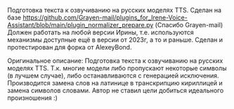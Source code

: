Подготовка текста к озвучиванию на русских моделях TTS.
Сделан на базе https://github.com/Grayen-mail/plugins_for_Irene-Voice-Assistant/blob/main/plugin_normalizer_prepare.py (Спасибо Grayen-mail)
Должен работать на любой версии Ирины, т.е. используются механизмы доступные ещё в версии от 2023г, а то и раньше.
Сделан и протестирован для форка от AlexeyBond.

Оригинальное описание:
    Подготовка текста к озвучиванию на русских моделях TTS.
Т.к. многие модели либо пропускают некоторые символы (в лучшем случае),
либо останавливаются с генерацией исключения. Производится замена слов
на латинице в транскрипцию кириллицей и замена символов словами.
    Автор не ставил цели добиться идеального произношения :)
